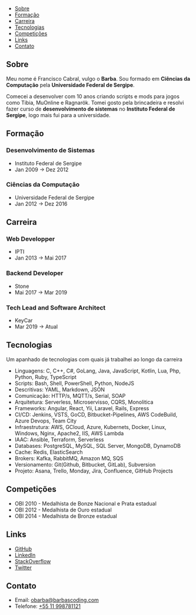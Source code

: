 
* [Sobre](#sobre)
* [Formação](#Formação)
* [Carreira](#Carreira)
* [Tecnologias](#Tecnologias)
* [Competições](#Competições)
* [Links](#links)
* [Contato](#Contato)

## Sobre

Meu nome é Francisco Cabral, vulgo o **Barba**.
Sou formado em **Ciências da Computação** pela **Universidade Federal de Sergipe**.

Comecei a desenvolver com 10 anos criando scripts e mods para jogos como Tibia, MuOnline e Ragnarök. Tomei gosto pela brincadeira e resolvi fazer curso de **desenvolvimento de sistemas** no **Instituto Federal de Sergipe**, logo mais fui para a universidade.

## Formação

### Desenvolvimento de Sistemas
- Instituto Federal de Sergipe
- Jan 2009 → Dez 2012

### Ciências da Computação
- Universidade Federal de Sergipe
- Jan 2012 → Dez 2016

## Carreira

### Web Developper 
- IPTI 
- Jan 2013 → Mai 2017

### Backend Developer 
- Stone 
- Mai 2017 → Mar 2019

### Tech Lead and Software Architect
- KeyCar 
- Mar 2019 → Atual

## Tecnologias
Um apanhado de tecnologias com quais já trabalhei ao longo da carreira

- Linguagens: C, C++, C#, GoLang, Java, JavaScript, Kotlin, Lua, Php, Python, Ruby, TypeScript
- Scripts: Bash, Shell, PowerShell, Python, NodeJS
- Descritivas: YAML, Markdown, JSON
- Comunicação: HTTP/s, MQTT/s, Serial, SOAP
- Arquitetura: Serverless, Microservisso, CQRS, Monolitica 
- Frameworks: Angular, React, Yii, Laravel, Rails, Express
- CI/CD: Jenkins, VSTS, GoCD, Bitbucket-Pipelines, AWS CodeBuild, Azure Devops, Team City
- Infraestrutura: AWS, GCloud, Azure, Kubernets, Docker, Linux, Windows, Nginx, Apache2, IIS, AWS Lambda
- IAAC: Ansible, Terraform, Serverless
- Databases: PostgreSQL, MySQL, SQL Server, MongoDB, DynamoDB
- Cache: Redis, ElasticSearch
- Brokers: Kafka, RabbitMQ, Amazon MQ, SQS
- Versionamento: Git(Github, Bitbucket, GitLab), Subversion 
- Projeto: Asana, Trello, Monday, Jira, Confluence, GitHub Projects

## Competições

* OBI 2010 - Medalhista de Bonze Nacional e Prata estadual
* OBI 2012 - Medalhista de Ouro estadual
* OBI 2014 - Medalhista de Bronze estadual

## Links

- [GitHub](https://github.com/franciscocabral)
- [LinkedIn](https://www.linkedin.com/in/franciscocabral5/)
- [StackOverflow](https://stackoverflow.com/users/story/2651490)
- [Twitter](https://twitter.com/barbascoding)

## Contato

- Email: [obarba@barbascoding.com](mailto:obarba@barbascoding.com)
- Telefone: [+55 11 998781121](tel:+5511998781121)